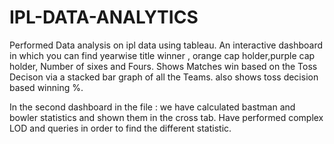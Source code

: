 # IPL-DATA-ANALYTICS
Performed Data analysis on ipl data using tableau.
An interactive dashboard in which you can find yearwise title winner , orange cap holder,purple cap holder,
Number of sixes and Fours.
Shows Matches win based on the Toss Decison via a stacked bar graph of all the Teams.
also shows toss decision based winning %.

In the second dashboard in the file :
we have calculated bastman and bowler statistics and shown them in the cross tab.
Have performed complex LOD and queries in order to find the different statistic.
